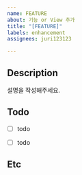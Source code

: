 ```yaml
---
name: FEATURE
about: 기능 or View 추가
title: "[FEATURE]"
labels: enhancement
assignees: juri123123

---
```


## Description
설명을 작성해주세요.


## Todo
- [ ] todo
- [ ] todo 


## Etc
